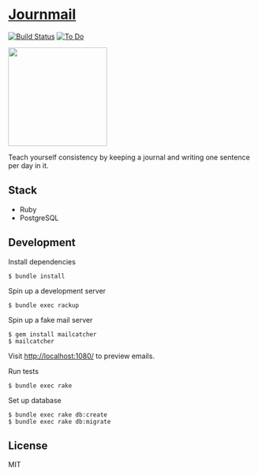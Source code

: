 # [Journmail](https://journmail.com)

[![Build Status](https://travis-ci.org/shime/journmail.svg)](https://travis-ci.org/shime/journmail)
[![To Do](https://badge.waffle.io/shime/journmail.svg?columns=To%20Do)](https://waffle.io/shime/journmail)

<img height="200" src="https://twobucks.co/assets/images/journmail-logo-new.png"></img>


Teach yourself consistency by keeping a journal and writing one sentence per day in it.

## Stack

* Ruby
* PostgreSQL

## Development

Install dependencies

```shell
$ bundle install
```

Spin up a development server

```shell
$ bundle exec rackup
```

Spin up a fake mail server

```shell
$ gem install mailcatcher
$ mailcatcher
```

Visit [http://localhost:1080/](http://localhost:1080/) to preview emails.

Run tests

```shell
$ bundle exec rake
```

Set up database

```shell
$ bundle exec rake db:create
$ bundle exec rake db:migrate
```

## License

MIT
